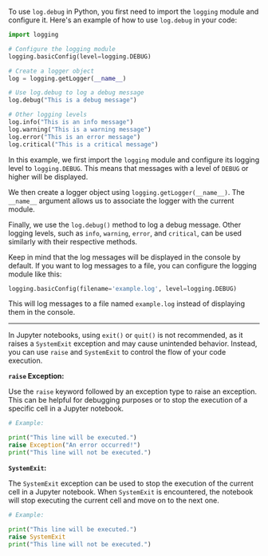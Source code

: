 To use `log.debug` in Python, you first need to import the `logging` module and configure it. Here's an example of how to use `log.debug` in your code:

```python
import logging

# Configure the logging module
logging.basicConfig(level=logging.DEBUG)

# Create a logger object
log = logging.getLogger(__name__)

# Use log.debug to log a debug message
log.debug("This is a debug message")

# Other logging levels
log.info("This is an info message")
log.warning("This is a warning message")
log.error("This is an error message")
log.critical("This is a critical message")
```

In this example, we first import the `logging` module and configure its logging level to `logging.DEBUG`. This means that messages with a level of `DEBUG` or higher will be displayed.

We then create a logger object using `logging.getLogger(__name__)`. The `__name__` argument allows us to associate the logger with the current module.

Finally, we use the `log.debug()` method to log a debug message. Other logging levels, such as `info`, `warning`, `error`, and `critical`, can be used similarly with their respective methods.

Keep in mind that the log messages will be displayed in the console by default. If you want to log messages to a file, you can configure the logging module like this:

```python
logging.basicConfig(filename='example.log', level=logging.DEBUG)
```

This will log messages to a file named `example.log` instead of displaying them in the console.


---

In Jupyter notebooks, using `exit()` or `quit()` is not recommended, as it raises a `SystemExit` exception and may cause unintended behavior. Instead, you can use `raise` and `SystemExit` to control the flow of your code execution.

**`raise` Exception:**

Use the `raise` keyword followed by an exception type to raise an exception. This can be helpful for debugging purposes or to stop the execution of a specific cell in a Jupyter notebook.

```python
# Example:

print("This line will be executed.")
raise Exception("An error occurred!")
print("This line will not be executed.")
```

**`SystemExit`:**

The `SystemExit` exception can be used to stop the execution of the current cell in a Jupyter notebook. When `SystemExit` is encountered, the notebook will stop executing the current cell and move on to the next one.

```python
# Example:

print("This line will be executed.")
raise SystemExit
print("This line will not be executed.")
```
